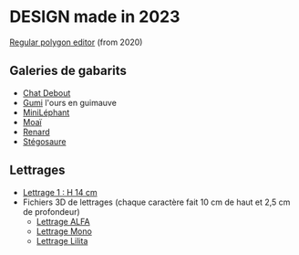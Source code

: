 # DESIGN made in 2023
[Regular polygon editor](https://openjscad.xyz#https://raw.githubusercontent.com/gilboonet/designs/master/2023/RegularPolygons.js) (from 2020)

## Galeries de gabarits
- [Chat Debout](https://github.com/gilboonet/designs/blob/master/2023/chat_debout/README.md)
- [Gumi](https://github.com/gilboonet/designs/blob/master/2023/gumi/README.md) l'ours en guimauve
- [MiniLéphant](https://github.com/gilboonet/designs/blob/master/2023/mini_lephant/README.md)
- [Moaï](https://github.com/gilboonet/designs/blob/master/2023/moai/README.md)
- [Renard](https://github.com/gilboonet/designs/blob/master/2023/renard/README.md)
- [Stégosaure]()

## Lettrages
- [Lettrage 1 : H 14 cm](https://raw.githubusercontent.com/gilboonet/designs/master/2023/lettres_et_chiffres.pdf)
- Fichiers 3D de lettrages (chaque caractère fait 10 cm de haut et 2,5 cm de profondeur)
  - [Lettrage ALFA](https://github.com/gilboonet/designs/tree/master/2023/LETTRAGES/ALFA)
  - [Lettrage Mono](https://github.com/gilboonet/designs/tree/master/2023/LETTRAGES/Mono)
  - [Lettrage Lilita](https://github.com/gilboonet/designs/tree/master/2023/LETTRAGES/Lilita)
